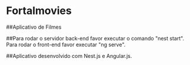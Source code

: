 # Fortalmovies
##Aplicativo de Filmes

##Para rodar o servidor back-end favor executar o comando "nest start". Para rodar o front-end favor executar "ng serve".

##Aplicativo desenvolvido com Nest.js e Angular.js.


